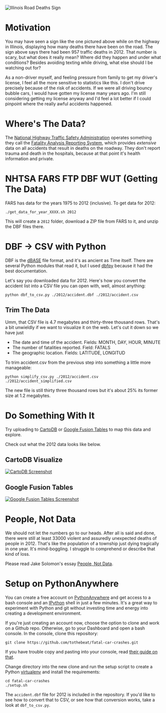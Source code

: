 ![Illinois Road Deaths Sign](https://raw2.github.com/tothebeat/fatal-car-crashes/master/roadsign.jpg)

# Motivation

You may have seen a sign like the one pictured above while on the highway in Illinois, displaying how many deaths there have been on the road. The sign above says there had been 957 traffic deaths in 2012. That number is scary, but what does it really mean? Where did they happen and under what conditions? Besides avoiding texting while driving, what else should I be watching out for?

As a non-driver myself, and feeling pressure from family to get my driver's license, I feel all the more sensitive to statistics like this. I don't drive precisely because of the risk of accidents. If we were all driving bouncy bubble cars, I would have gotten my license many years ago. I'm still considering getting my license anyway and I'd feel a lot better if I could pinpoint where the really awful accidents happened.

# Where's The Data?

The [National Highway Traffic Safety Administration](http://www.nhtsa.gov/) operates something they call the [Fatality Analysis Reporting System](http://www-fars.nhtsa.dot.gov/Main/index.aspx), which provides _extensive_ data on all accidents that result in deaths on the roadway. They don't report trauma and death in the hospitals, because at that point it's health information and private.


# NHTSA FARS FTP DBF WUT (Getting The Data)

FARS has data for the years 1975 to 2012 (inclusive). To get data for 2012:

```
./get_data_for_year_XXXX.sh 2012
```

This will create a `2012` folder, download a ZIP file from FARS to it, and unzip the DBF files there.

# DBF -> CSV with Python

DBF is the [dBASE](http://en.wikipedia.org/wiki/DBase) file format, and it's as ancient as Time itself. There are several Python modules that read it, but I used [dbfpy](http://dbfpy.sourceforge.net/) because it had the best documentation.

Let's say you downloaded data for 2012. Here's how you convert the accident list into a CSV file you can open with, well, almost anything:

```
python dbf_to_csv.py ./2012/accident.dbf ./2012/accident.csv
```

## Trim The Data

Umm, that CSV file is 4.7 megabytes and thirty-three thousand rows. That's a bit unwieldly if we want to visualize it on the web. Let's cut it down so we have just

* The date and time of the accident. Fields: MONTH, DAY, HOUR, MINUTE
* The number of fatalities reported. Field: FATALS
* The geographic location. Fields: LATITUDE, LONGITUD

To trim accident.csv from the previous step into something a little more manageable:

```
python simplify_csv.py ./2012/accident.csv ./2012/accident_simplified.csv
```

The new file is still thirty three thousand rows but it's about 25% its former size at 1.2 megabytes.

# Do Something With It

Try uploading to [CartoDB](http://cartodb.com/visualize) or [Google Fusion Tables](http://www.google.com/drive/apps.html#fusiontables) to map this data and explore.

Check out what the 2012 data looks like below.

## CartoDB Visualize

[![CartoDB Screenshot](https://raw2.github.com/tothebeat/fatal-car-crashes/master/cartodb_screenshot.png)](http://cdb.io/1cagt7b)

## Google Fusion Tables

[![Google Fusion Tables Screenshot](https://raw2.github.com/tothebeat/fatal-car-crashes/master/fusiontable_screenshot.png)](https://www.google.com/fusiontables/DataSource?docid=1HSmnbonscs8FbUkrVqr6vPiZFsNR02P_PaRqDNY)

# People, Not Data

We should not let the numbers go to our heads. After all is said and done, there were still at least 33000 violent and assuredly unexpected deaths of people in 2012. That's like the population of a township just dying tragically in one year. It's mind-boggling. I struggle to comprehend or describe that kind of loss.

Please read Jake Solomon's essay [People, Not Data](https://medium.com/p/47434acb50a8).

# Setup on PythonAnywhere

You can create a free account on [PythonAnywhere](https://www.pythonanywhere.com/) and get access to a bash console and an [IPython](http://ipython.org/) shell in just a few minutes. It's a great way to experiment with Python and git without investing time and energy into creating a development environment.

If you're just creating an account now, choose the option to clone and work on a Github repo. Otherwise, go to your Dashboard and open a bash console. In the console, clone this repository:

```
git clone https://github.com/tothebeat/fatal-car-crashes.git
```

If you have trouble copy and pasting into your console, read [their guide on that](https://www.pythonanywhere.com/wiki/CopyAndPaste).

Change directory into the new clone and run the setup script to create a Python [virtualenv](http://www.virtualenv.org/en/latest/) and install the requirements:

```
cd fatal-car-crashes
./setup.sh
```

The `accident.dbf` file for 2012 is included in the repository. If you'd like to see how to convert that to CSV, or see how that conversion works, take a look at `dbf_to_csv.py`.
